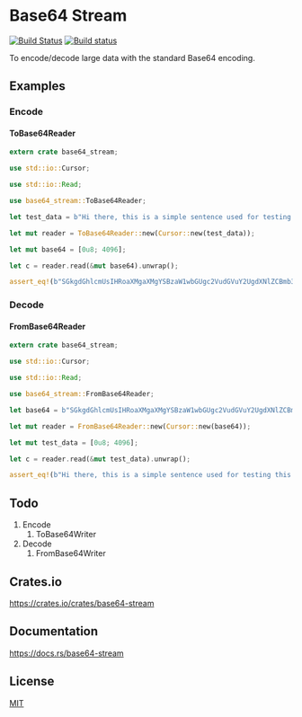Base64 Stream
====================

[![Build Status](https://travis-ci.org/magiclen/base64-stream.svg?branch=master)](https://travis-ci.org/magiclen/base64-stream)
[![Build status](https://ci.appveyor.com/api/projects/status/g0vhvr0whax0xckr/branch/master?svg=true)](https://ci.appveyor.com/project/magiclen/base64-stream/branch/master)

To encode/decode large data with the standard Base64 encoding.

## Examples

### Encode

#### ToBase64Reader

```rust
extern crate base64_stream;

use std::io::Cursor;

use std::io::Read;

use base64_stream::ToBase64Reader;

let test_data = b"Hi there, this is a simple sentence used for testing this crate. I hope all cases are correct.".to_vec();

let mut reader = ToBase64Reader::new(Cursor::new(test_data));

let mut base64 = [0u8; 4096];

let c = reader.read(&mut base64).unwrap();

assert_eq!(b"SGkgdGhlcmUsIHRoaXMgaXMgYSBzaW1wbGUgc2VudGVuY2UgdXNlZCBmb3IgdGVzdGluZyB0aGlzIGNyYXRlLiBJIGhvcGUgYWxsIGNhc2VzIGFyZSBjb3JyZWN0Lg==".to_vec(), base64[..c].to_vec());
```

### Decode

#### FromBase64Reader

```rust
extern crate base64_stream;

use std::io::Cursor;

use std::io::Read;

use base64_stream::FromBase64Reader;

let base64 = b"SGkgdGhlcmUsIHRoaXMgaXMgYSBzaW1wbGUgc2VudGVuY2UgdXNlZCBmb3IgdGVzdGluZyB0aGlzIGNyYXRlLiBJIGhvcGUgYWxsIGNhc2VzIGFyZSBjb3JyZWN0Lg==".to_vec();

let mut reader = FromBase64Reader::new(Cursor::new(base64));

let mut test_data = [0u8; 4096];

let c = reader.read(&mut test_data).unwrap();

assert_eq!(b"Hi there, this is a simple sentence used for testing this crate. I hope all cases are correct.".to_vec(), test_data[..c].to_vec());
```

## Todo

1. Encode
    1. ToBase64Writer
1. Decode
    1. FromBase64Writer

## Crates.io

https://crates.io/crates/base64-stream

## Documentation

https://docs.rs/base64-stream

## License

[MIT](LICENSE)